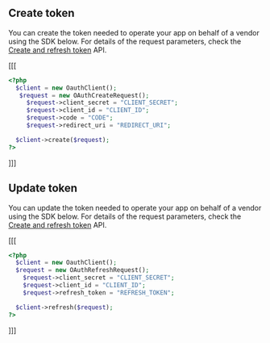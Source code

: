 ## Create token

You can create the token needed to operate your app on behalf of a vendor using the SDK below. For details of the request parameters, check the [Create and refresh token](/developers/en/reference/oauth/_oauth_token/post) API.


[[[
```php
<?php
  $client = new OauthClient();
   $request = new OAuthCreateRequest();
     $request->client_secret = "CLIENT_SECRET";
     $request->client_id = "CLIENT_ID";
     $request->code = "CODE";
     $request->redirect_uri = "REDIRECT_URI";

  $client->create($request);
?>
```
]]]

## Update token

You can update the token needed to operate your app on behalf of a vendor using the SDK below. For details of the request parameters, check the [Create and refresh token](/developers/en/reference/oauth/_oauth_token/post) API.


[[[
```php
<?php
  $client = new OauthClient();
  $request = new OAuthRefreshRequest();
    $request->client_secret = "CLIENT_SECRET";
    $request->client_id = "CLIENT_ID";
    $request->refresh_token = "REFRESH_TOKEN";

  $client->refresh($request);
?>
```
]]]